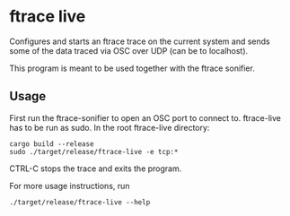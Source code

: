 # ftrace live

Configures and starts an ftrace trace on the current system and sends some of the data traced via OSC over UDP (can be to localhost).

This program is meant to be used together with the ftrace sonifier.

## Usage

First run the ftrace-sonifier to open an OSC port to connect to.
ftrace-live has to be run as sudo. In the root ftrace-live directory:

```
cargo build --release
sudo ./target/release/ftrace-live -e tcp:*
```

CTRL-C stops the trace and exits the program.

For more usage instructions, run

```
./target/release/ftrace-live --help
```